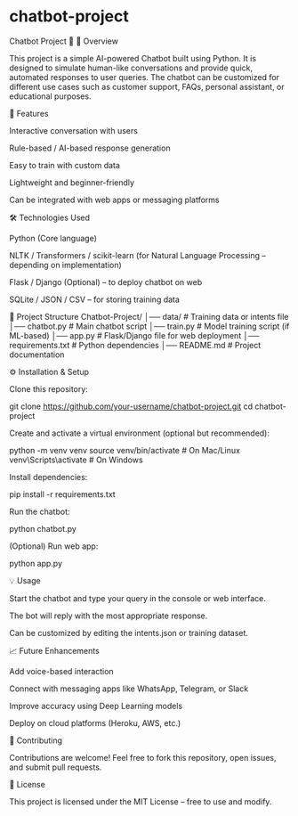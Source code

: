 # chatbot-project
Chatbot Project 🤖
📌 Overview

This project is a simple AI-powered Chatbot built using Python. It is designed to simulate human-like conversations and provide quick, automated responses to user queries. The chatbot can be customized for different use cases such as customer support, FAQs, personal assistant, or educational purposes.

🚀 Features

Interactive conversation with users

Rule-based / AI-based response generation

Easy to train with custom data

Lightweight and beginner-friendly

Can be integrated with web apps or messaging platforms

🛠️ Technologies Used

Python (Core language)

NLTK / Transformers / scikit-learn (for Natural Language Processing – depending on implementation)

Flask / Django (Optional) – to deploy chatbot on web

SQLite / JSON / CSV – for storing training data

📂 Project Structure
Chatbot-Project/
│── data/               # Training data or intents file
│── chatbot.py          # Main chatbot script
│── train.py            # Model training script (if ML-based)
│── app.py              # Flask/Django file for web deployment
│── requirements.txt    # Python dependencies
│── README.md           # Project documentation

⚙️ Installation & Setup

Clone this repository:

git clone https://github.com/your-username/chatbot-project.git
cd chatbot-project


Create and activate a virtual environment (optional but recommended):

python -m venv venv
source venv/bin/activate   # On Mac/Linux
venv\Scripts\activate      # On Windows


Install dependencies:

pip install -r requirements.txt


Run the chatbot:

python chatbot.py


(Optional) Run web app:

python app.py

💡 Usage

Start the chatbot and type your query in the console or web interface.

The bot will reply with the most appropriate response.

Can be customized by editing the intents.json or training dataset.

📈 Future Enhancements

Add voice-based interaction

Connect with messaging apps like WhatsApp, Telegram, or Slack

Improve accuracy using Deep Learning models

Deploy on cloud platforms (Heroku, AWS, etc.)

🤝 Contributing

Contributions are welcome! Feel free to fork this repository, open issues, and submit pull requests.

📜 License

This project is licensed under the MIT License – free to use and modify.
